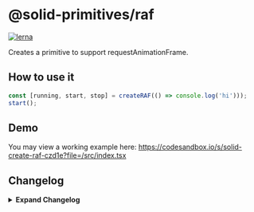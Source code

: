 # @solid-primitives/raf

[![lerna](https://img.shields.io/badge/maintained%20with-lerna-cc00ff.svg)](https://lerna.js.org/)

Creates a primitive to support requestAnimationFrame.

## How to use it

```ts
const [running, start, stop] = createRAF(() => console.log('hi')));
start();
```

## Demo

You may view a working example here: https://codesandbox.io/s/solid-create-raf-czd1e?file=/src/index.tsx

## Changelog

<details>
<summary><b>Expand Changelog</b></summary>

0.0.100

Initial release ported from https://github.com/microcipcip/vue-use-kit/blob/master/src/functions/useRafFn/useRafFn.ts.

</details>

